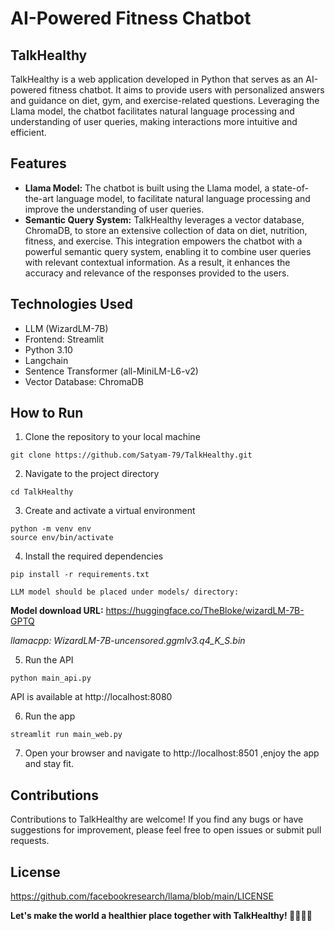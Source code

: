 # AI-Powered Fitness Chatbot

## TalkHealthy

TalkHealthy is a web application developed in Python that serves as an AI-powered fitness chatbot. It aims to provide users with personalized answers and guidance on diet, gym, and exercise-related questions. Leveraging the Llama model, the chatbot facilitates natural language processing and understanding of user queries, making interactions more intuitive and efficient.

## Features
- **Llama Model:** The chatbot is built using the Llama model, a state-of-the-art language model, to facilitate natural language processing and improve the understanding of user queries.
- **Semantic Query System:** TalkHealthy leverages a vector database, ChromaDB, to store an extensive collection of data on diet, nutrition, fitness, and exercise. This integration empowers the chatbot with a powerful semantic query system, enabling it to combine user queries with relevant contextual information. As a result, it enhances the accuracy and relevance of the responses provided to the users.

## Technologies Used
- LLM (WizardLM-7B)
- Frontend: Streamlit
- Python 3.10
- Langchain
- Sentence Transformer (all-MiniLM-L6-v2)
- Vector Database: ChromaDB

## How to Run
1. Clone the repository to your local machine
```
git clone https://github.com/Satyam-79/TalkHealthy.git
```
2. Navigate to the project directory
```
cd TalkHealthy
```
3. Create and activate a virtual environment
```
python -m venv env
source env/bin/activate
```
4. Install the required dependencies
```
pip install -r requirements.txt
```
`LLM model should be placed under models/ directory:`
  
  **Model download URL:** https://huggingface.co/TheBloke/wizardLM-7B-GPTQ  
  
  _llamacpp: WizardLM-7B-uncensored.ggmlv3.q4_K_S.bin_

5. Run the API
```
python main_api.py
```
API is available at http://localhost:8080

6. Run the app
```
streamlit run main_web.py
```
7. Open your browser and navigate to http://localhost:8501 ,enjoy the app and stay fit.

## Contributions
Contributions to TalkHealthy are welcome! If you find any bugs or have suggestions for improvement, please feel free to open issues or submit pull requests.


## License
https://github.com/facebookresearch/llama/blob/main/LICENSE

**Let's make the world a healthier place together with TalkHealthy! 🏋️‍♀️🥗🤖**
